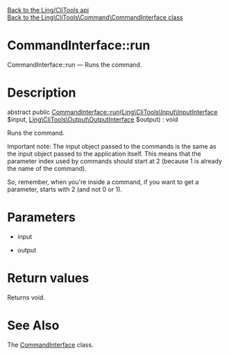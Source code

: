 [Back to the Ling/CliTools api](https://github.com/lingtalfi/CliTools/blob/master/doc/api/Ling/CliTools.md)<br>
[Back to the Ling\CliTools\Command\CommandInterface class](https://github.com/lingtalfi/CliTools/blob/master/doc/api/Ling/CliTools/Command/CommandInterface.md)


CommandInterface::run
================



CommandInterface::run — Runs the command.




Description
================


abstract public [CommandInterface::run](https://github.com/lingtalfi/CliTools/blob/master/doc/api/Ling/CliTools/Command/CommandInterface/run.md)([Ling\CliTools\Input\InputInterface](https://github.com/lingtalfi/CliTools/blob/master/doc/api/Ling/CliTools/Input/InputInterface.md) $input, [Ling\CliTools\Output\OutputInterface](https://github.com/lingtalfi/CliTools/blob/master/doc/api/Ling/CliTools/Output/OutputInterface.md) $output) : void




Runs the command.

Important note:
The input object passed to the commands is the same as the input object passed to the application itself.
This means that the parameter index used by commands should start at 2 (because 1 is already the name of the command).

So, remember, when you're inside a command, if you want to get a parameter, starts with 2 (and not 0 or 1).




Parameters
================


- input

    

- output

    


Return values
================

Returns void.








See Also
================

The [CommandInterface](https://github.com/lingtalfi/CliTools/blob/master/doc/api/Ling/CliTools/Command/CommandInterface.md) class.




